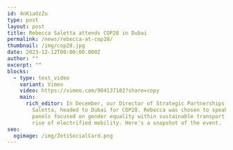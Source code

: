 ```yaml
---
id: 4nKiaOzZu
type: post
layout: post
title: Rebecca Saletta attends COP28 in Dubai
permalink: /news/rebecca-at-cop28/
thumbnail: /img/cop28.jpg
date: 2023-12-12T00:00:00.000Z
author: ""
excerpt: ""
blocks:
  - type: text_video
    variant: Vimeo
    video: https://vimeo.com/904137182?share=copy
    main:
      rich_editor: I﻿n December, our Director of Strategic Partnerships, Rebecca
        Saletta, headed to Dubai for COP28. Rebecca was chosen to speak on two
        panels focused on gender equality within sustainable transport and the
        rise of electrified mobility. Here's a snapshot of the event.
seo:
  ogimage: /img/ZetiSocialCard.png
---
```

